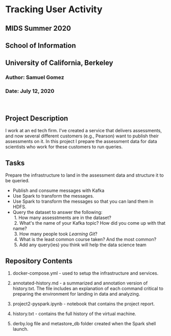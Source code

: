 # Tracking User Activity
## MIDS Summer 2020
## School of Information
## University of California, Berkeley

### Author: Samuel Gomez
### Date: July 12, 2020
&nbsp;  
## Project Description

I work at an ed tech firm.  I've created a service that delivers assessments, and now several different customers (e.g., Pearson) want to publish their assessments on it.  In this project I prepare the assessment data for data scientists who work for these customers to run queries. 

## Tasks

Prepare the infrastructure to land in the assessment data and structure it to be queried.
- Publish and consume messages with Kafka
- Use Spark to transform the messages. 
- Use Spark to transform the messages so that you can land them in HDFS.
- Query the dataset to answer the following:  
&nbsp;1. How many assesstments are in the dataset?  
&nbsp;2. What's the name of your Kafka topic? How did you come up with that name?  
&nbsp;3. How many people took *Learning Git*?  
&nbsp;4. What is the least common course taken? And the most common?  
&nbsp;5. Add any query(ies) you think will help the data science team



## Repository Contents

1. docker-compose.yml - used to setup the infrastructure and services.

2. annotated-history.md - a summarized and annotation version of history.txt.  The file includes an explanation of each command critical to preparing the environment for landing in data and analyzing.

3. project2-pyspark.ipynb - notebook that contains the project report.

4. history.txt - contains the full history of the virtual machine.

5. derby.log file and metastore_db folder created when the Spark shell launch.
